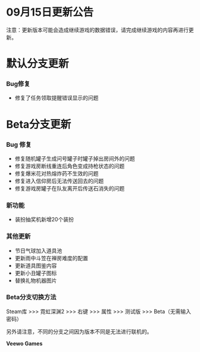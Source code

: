 # 09月15日更新公告

注意：更新版本可能会造成继续游戏的数据错误，请完成继续游戏的内容再进行更新。

# 默认分支更新

### Bug修复

* 修复了任务领取提醒错误显示的问题
# Beta分支更新

### Bug 修复

* 修复随机罐子生成问号罐子时罐子掉出房间外的问题
* 修复游戏房断线重连后角色变成持枪状态的问题
* 修复爆米花对热熔炸药不生效的问题
* 修复进入信仰房后无法传送回去的问题
* 修复游戏房罐子在队友离开后传送石消失的问题
### 新功能

* 装扮抽奖机新增20个装扮
### 其他更新

* 节日气球加入道具池
* 更新雨中斗笠在禅房难度的配置
* 更新道具图鉴内容
* 更新小丑罐子图标
* 替换礼物机器图片
### Beta分支切换方法

Steam库 >>> 霓虹深渊2 >>> 右键 >>> 属性 >>> 测试版 >>> Beta（无需输入密码）

另外请注意，不同的分支之间因为版本不同是无法进行联机的。

**Veewo Games**

